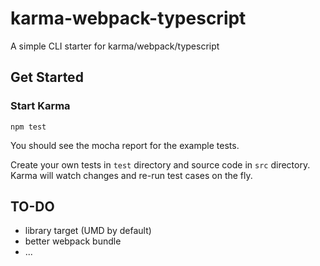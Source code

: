 # karma-webpack-typescript
A simple CLI starter for karma/webpack/typescript

## Get Started

### Start Karma
```
npm test
```

You should see the mocha report for the example tests.

Create your own tests in `test` directory and source code in `src` directory. Karma will watch changes and re-run test cases on the fly.

## TO-DO
- library target (UMD by default)
- better webpack bundle
- ...
